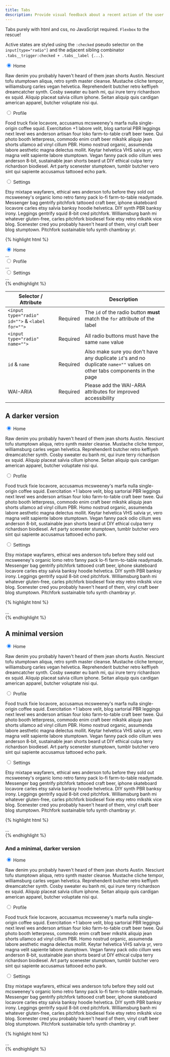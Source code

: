 ```yaml
---
title: Tabs
description: Provide visual feedback about a recent action of the user.
---
```


<p class="lead">Tabs purely with html and css, no JavaScript required. <code>Flexbox</code> to the rescue!</p>

Active states are styled using the `:checked` pseudo selector on the `input[type="radio"]` and the adjacent sibling combinator `.tabs__trigger:checked + .tabs__label {...}`.


<div class="fp-example">
	<div class="tabs tabs--primary" role="tablist">
		<input type="radio" class="tabs__trigger" name="primary" id="home" checked="checked" />
		<label for="home" class="tabs__label" id="home-tab" role="tab" aria-controls="home-pane">Home</label>
		<div class="tabs__pane" id="home-pane" role="tabpanel" aria-labelledby="home-tab">
			<p>Raw denim you probably haven't heard of them jean shorts Austin. Nesciunt tofu stumptown aliqua, retro synth master cleanse. Mustache cliche tempor, williamsburg carles vegan helvetica. Reprehenderit butcher retro keffiyeh dreamcatcher synth. Cosby sweater eu banh mi, qui irure terry richardson ex squid. Aliquip placeat salvia cillum iphone. Seitan aliquip quis cardigan american apparel, butcher voluptate nisi qui.</p>
		</div>
		<input type="radio" class="tabs__trigger" name="primary" id="profile" />
		<label for="profile" class="tabs__label" id="profile-tab" role="tab" aria-controls="profile-pane">Profile</label>
		<div class="tabs__pane" id="profile-pane" role="tabpanel" aria-labelledby="profile-tab">
			<p>Food truck fixie locavore, accusamus mcsweeney's marfa nulla single-origin coffee squid. Exercitation +1 labore velit, blog sartorial PBR leggings next level wes anderson artisan four loko farm-to-table craft beer twee. Qui photo booth letterpress, commodo enim craft beer mlkshk aliquip jean shorts ullamco ad vinyl cillum PBR. Homo nostrud organic, assumenda labore aesthetic magna delectus mollit. Keytar helvetica VHS salvia yr, vero magna velit sapiente labore stumptown. Vegan fanny pack odio cillum wes anderson 8-bit, sustainable jean shorts beard ut DIY ethical culpa terry richardson biodiesel. Art party scenester stumptown, tumblr butcher vero sint qui sapiente accusamus tattooed echo park.</p>
		</div>
		<input type="radio" class="tabs__trigger" name="primary" id="settings" />
		<label for="settings" class="tabs__label" id="settings-tab" role="tab" aria-controls="settings-pane">Settings</label>
		<div class="tabs__pane" id="settings-pane" role="tabpanel" aria-labelledby="settings-tab">
			<p>Etsy mixtape wayfarers, ethical wes anderson tofu before they sold out mcsweeney's organic lomo retro fanny pack lo-fi farm-to-table readymade. Messenger bag gentrify pitchfork tattooed craft beer, iphone skateboard locavore carles etsy salvia banksy hoodie helvetica. DIY synth PBR banksy irony. Leggings gentrify squid 8-bit cred pitchfork. Williamsburg banh mi whatever gluten-free, carles pitchfork biodiesel fixie etsy retro mlkshk vice blog. Scenester cred you probably haven't heard of them, vinyl craft beer blog stumptown. Pitchfork sustainable tofu synth chambray yr.</p>
		</div>
	</div>
</div>

{% highlight html %}
<div class="tabs tabs--primary" role="tablist">
	<input type="radio" class="tabs__trigger" name="tabs__trigger" id="home" checked="checked" />
	<label for="home" class="tabs__label" id="home-tab" role="tab" aria-controls="home-pane">Home</label>
	<div class="tabs__pane" id="home-pane" role="tabpanel" aria-labelledby="home-tab">
		...
	</div>
	<input type="radio" class="tabs__trigger" name="tabs__trigger" id="profile" />
	<label for="profile" class="tabs__label" id="profile-tab" role="tab" aria-controls="profile-pane">Profile</label>
	<div class="tabs__pane" id="profile-pane" role="tabpanel" aria-labelledby="profile-tab">
		...
	</div>
	<input type="radio" class="tabs__trigger" name="tabs__trigger" id="settings" />
	<label for="settings" class="tabs__label" id="settings-tab" role="tab" aria-controls="settings-pane">Settings</label>
	<div class="tabs__pane" id="settings-pane" role="tabpanel" aria-labelledby="settings-tab">
		...
	</div>
</div>
{% endhighlight %}

<table class="table table--horizontal-borders">
	<thead>
		<tr>
			<th>Selector / Attribute</th>
			<th></th>
			<th>Description</th>
		</tr>
	</thead>
	<tbody>
		<tr>
			<td><code>&lt;input type="radio" id=""&gt;</code> &amp; <code>&lt;label for=""&gt;</code></td>
			<td><span class="label label--warning">Required</span></td>
			<td>The <code>id</code> of the radio button <strong>must</strong> match the <code>for</code> attribute of the label</td>
		</tr>
		<tr>
			<td><code>&lt;input type="radio" name=""&gt;</code></td>
			<td><span class="label label--warning">Required</span></td>
			<td>All radio buttons must have the same <code>name</code> value</td>
		</tr>
		<tr>
			<td><code>id</code> &amp; <code>name</code></td>
			<td><span class="label label--warning">Required</span></td>
			<td>Also make sure you don't have any duplicate <code>id</code>'s and no duplicate <code>name=""</code> values on other tabs components in the page</td>
		</tr>
		<tr>
			<td>WAI-ARIA</td>
			<td><span class="label label--warning">Required</span></td>
			<td>Please add the WAI-ARIA attributes for improved accessibility</td>
		</tr>
	</tbody>
</table>

## A darker version

<div class="fp-example">
	<div class="tabs tabs--secondary" role="tablist">
		<input type="radio" class="tabs__trigger" name="secondary" id="homesecondary" checked="checked" />
		<label for="homesecondary" class="tabs__label" id="home-secondary-tab" role="tab" aria-controls="home-secondary-pane">Home</label>
		<div class="tabs__pane" id="home-secondary-pane" role="tabpanel" aria-labelledby="home-secondary-tab">
			<p>Raw denim you probably haven't heard of them jean shorts Austin. Nesciunt tofu stumptown aliqua, retro synth master cleanse. Mustache cliche tempor, williamsburg carles vegan helvetica. Reprehenderit butcher retro keffiyeh dreamcatcher synth. Cosby sweater eu banh mi, qui irure terry richardson ex squid. Aliquip placeat salvia cillum iphone. Seitan aliquip quis cardigan american apparel, butcher voluptate nisi qui.</p>
		</div>
		<input type="radio" class="tabs__trigger" name="secondary" id="profilesecondary" />
		<label for="profilesecondary" class="tabs__label" id="profile-secondary-tab" role="tab" aria-controls="profile-secondary-pane">Profile</label>
		<div class="tabs__pane" id="profile-secondary-pane" role="tabpanel" aria-labelledby="profile-secondary-tab">
			<p>Food truck fixie locavore, accusamus mcsweeney's marfa nulla single-origin coffee squid. Exercitation +1 labore velit, blog sartorial PBR leggings next level wes anderson artisan four loko farm-to-table craft beer twee. Qui photo booth letterpress, commodo enim craft beer mlkshk aliquip jean shorts ullamco ad vinyl cillum PBR. Homo nostrud organic, assumenda labore aesthetic magna delectus mollit. Keytar helvetica VHS salvia yr, vero magna velit sapiente labore stumptown. Vegan fanny pack odio cillum wes anderson 8-bit, sustainable jean shorts beard ut DIY ethical culpa terry richardson biodiesel. Art party scenester stumptown, tumblr butcher vero sint qui sapiente accusamus tattooed echo park.</p>
		</div>
		<input type="radio" class="tabs__trigger" name="secondary" id="settingssecondary" />
		<label for="settingssecondary" class="tabs__label" id="settings-secondary-tab" role="tab" aria-controls="settings-secondary-pane">Settings</label>
		<div class="tabs__pane" id="settings-secondary-pane" role="tabpanel" aria-labelledby="settings-secondary-tab">
			<p>Etsy mixtape wayfarers, ethical wes anderson tofu before they sold out mcsweeney's organic lomo retro fanny pack lo-fi farm-to-table readymade. Messenger bag gentrify pitchfork tattooed craft beer, iphone skateboard locavore carles etsy salvia banksy hoodie helvetica. DIY synth PBR banksy irony. Leggings gentrify squid 8-bit cred pitchfork. Williamsburg banh mi whatever gluten-free, carles pitchfork biodiesel fixie etsy retro mlkshk vice blog. Scenester cred you probably haven't heard of them, vinyl craft beer blog stumptown. Pitchfork sustainable tofu synth chambray yr.</p>
		</div>
	</div>
</div>

{% highlight html %}
<div class="tabs tabs--secondary" role="tablist">
	...
</div>
{% endhighlight %}

## A minimal version

<div class="fp-example">
	<div class="tabs tabs--alt tabs--primary" role="tablist">
		<input type="radio" class="tabs__trigger" name="alt" id="homealt" checked="checked" />
		<label for="homealt" class="tabs__label" id="home-tab-alt" role="tab" aria-controls="home-pane-alt">Home</label>
		<div class="tabs__pane" id="home-pane-alt" role="tabpanel" aria-labelledby="home-tab-alt">
			<p>Raw denim you probably haven't heard of them jean shorts Austin. Nesciunt tofu stumptown aliqua, retro synth master cleanse. Mustache cliche tempor, williamsburg carles vegan helvetica. Reprehenderit butcher retro keffiyeh dreamcatcher synth. Cosby sweater eu banh mi, qui irure terry richardson ex squid. Aliquip placeat salvia cillum iphone. Seitan aliquip quis cardigan american apparel, butcher voluptate nisi qui.</p>
		</div>
		<input type="radio" class="tabs__trigger" name="alt" id="profilealt" />
		<label for="profilealt" class="tabs__label" id="profile-tab-alt" role="tab" aria-controls="profile-pane-alt">Profile</label>
		<div class="tabs__pane" id="profile-pane-alt" role="tabpanel" aria-labelledby="profile-tab-alt">
			<p>Food truck fixie locavore, accusamus mcsweeney's marfa nulla single-origin coffee squid. Exercitation +1 labore velit, blog sartorial PBR leggings next level wes anderson artisan four loko farm-to-table craft beer twee. Qui photo booth letterpress, commodo enim craft beer mlkshk aliquip jean shorts ullamco ad vinyl cillum PBR. Homo nostrud organic, assumenda labore aesthetic magna delectus mollit. Keytar helvetica VHS salvia yr, vero magna velit sapiente labore stumptown. Vegan fanny pack odio cillum wes anderson 8-bit, sustainable jean shorts beard ut DIY ethical culpa terry richardson biodiesel. Art party scenester stumptown, tumblr butcher vero sint qui sapiente accusamus tattooed echo park.</p>
		</div>
		<input type="radio" class="tabs__trigger" name="alt" id="settingsalt" />
		<label for="settingsalt" class="tabs__label" id="settings-tab-alt" role="tab" aria-controls="settings-pane-alt">Settings</label>
		<div class="tabs__pane" id="settings-pane-alt" role="tabpanel" aria-labelledby="settings-tab-alt">
			<p>Etsy mixtape wayfarers, ethical wes anderson tofu before they sold out mcsweeney's organic lomo retro fanny pack lo-fi farm-to-table readymade. Messenger bag gentrify pitchfork tattooed craft beer, iphone skateboard locavore carles etsy salvia banksy hoodie helvetica. DIY synth PBR banksy irony. Leggings gentrify squid 8-bit cred pitchfork. Williamsburg banh mi whatever gluten-free, carles pitchfork biodiesel fixie etsy retro mlkshk vice blog. Scenester cred you probably haven't heard of them, vinyl craft beer blog stumptown. Pitchfork sustainable tofu synth chambray yr.</p>
		</div>
	</div>
</div>

{% highlight html %}
<div class="tabs tabs--alt tabs--primary" role="tablist">
	...
</div>
{% endhighlight %}

### And a minimal, darker version

<div class="fp-example">
	<div class="tabs tabs--alt tabs--secondary" role="tablist">
		<input type="radio" class="tabs__trigger" name="altsecondary" id="homealtsecondary" checked="checked" />
		<label for="homealtsecondary" class="tabs__label" id="home-tab-alt-secondary" role="tab" aria-controls="home-pane-alt-secondary">Home</label>
		<div class="tabs__pane" id="home-pane-alt-secondary" role="tabpanel" aria-labelledby="home-tab-alt-secondary">
			<p>Raw denim you probably haven't heard of them jean shorts Austin. Nesciunt tofu stumptown aliqua, retro synth master cleanse. Mustache cliche tempor, williamsburg carles vegan helvetica. Reprehenderit butcher retro keffiyeh dreamcatcher synth. Cosby sweater eu banh mi, qui irure terry richardson ex squid. Aliquip placeat salvia cillum iphone. Seitan aliquip quis cardigan american apparel, butcher voluptate nisi qui.</p>
		</div>
		<input type="radio" class="tabs__trigger" name="altsecondary" id="profilealtsecondary" />
		<label for="profilealtsecondary" class="tabs__label" id="profile-tab-alt-secondary" role="tab" aria-controls="profile-pane-alt-secondary">Profile</label>
		<div class="tabs__pane" id="profile-pane-alt-secondary" role="tabpanel" aria-labelledby="profile-tab-alt-secondary">
			<p>Food truck fixie locavore, accusamus mcsweeney's marfa nulla single-origin coffee squid. Exercitation +1 labore velit, blog sartorial PBR leggings next level wes anderson artisan four loko farm-to-table craft beer twee. Qui photo booth letterpress, commodo enim craft beer mlkshk aliquip jean shorts ullamco ad vinyl cillum PBR. Homo nostrud organic, assumenda labore aesthetic magna delectus mollit. Keytar helvetica VHS salvia yr, vero magna velit sapiente labore stumptown. Vegan fanny pack odio cillum wes anderson 8-bit, sustainable jean shorts beard ut DIY ethical culpa terry richardson biodiesel. Art party scenester stumptown, tumblr butcher vero sint qui sapiente accusamus tattooed echo park.</p>
		</div>
		<input type="radio" class="tabs__trigger" name="altsecondary" id="settings-alt-secondary" />
		<label for="settings-alt-secondary" class="tabs__label" id="settings-tab-alt-secondary" role="tab" aria-controls="settings-pane-alt-secondary">Settings</label>
		<div class="tabs__pane" id="settings-pane-alt-secondary" role="tabpanel" aria-labelledby="settings-tab-alt-secondary">
			<p>Etsy mixtape wayfarers, ethical wes anderson tofu before they sold out mcsweeney's organic lomo retro fanny pack lo-fi farm-to-table readymade. Messenger bag gentrify pitchfork tattooed craft beer, iphone skateboard locavore carles etsy salvia banksy hoodie helvetica. DIY synth PBR banksy irony. Leggings gentrify squid 8-bit cred pitchfork. Williamsburg banh mi whatever gluten-free, carles pitchfork biodiesel fixie etsy retro mlkshk vice blog. Scenester cred you probably haven't heard of them, vinyl craft beer blog stumptown. Pitchfork sustainable tofu synth chambray yr.</p>
		</div>
	</div>
</div>

{% highlight html %}
<div class="tabs tabs--alt tabs--secondary" role="tablist">
	...
</div>
{% endhighlight %}
